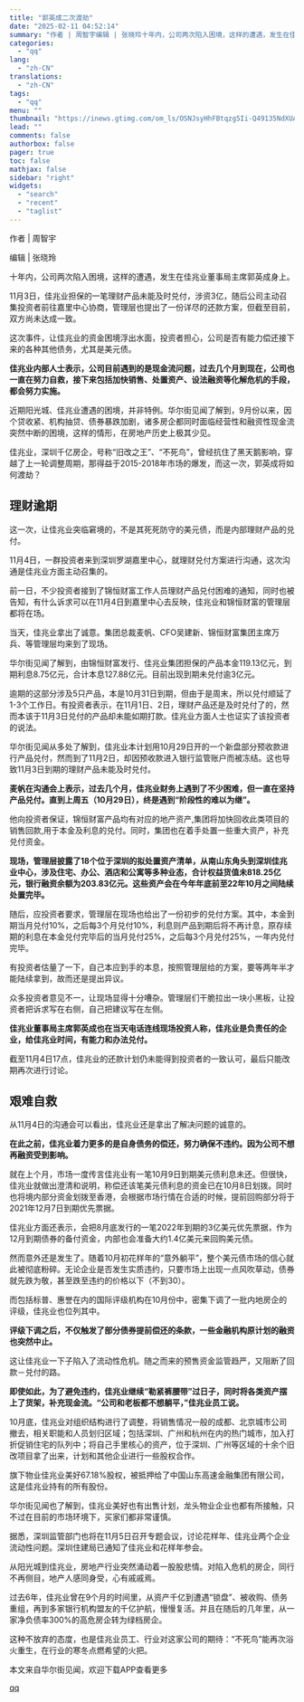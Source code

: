 ```yaml
---
title: "郭英成二次渡劫"
date: "2025-02-11 04:52:14"
summary: "作者 | 周智宇编辑 | 张晓玲十年内，公司两次陷入困境，这样的遭遇，发生在佳兆业董事局主席郭英成身..."
categories:
  - "qq"
lang:
  - "zh-CN"
translations:
  - "zh-CN"
tags:
  - "qq"
menu: ""
thumbnail: "https://inews.gtimg.com/om_ls/OSNJsyHhFBtqzg5Ii-Q49135NdXUAb6koMl1Hu9IB81DQAA_640360/0"
lead: ""
comments: false
authorbox: false
pager: true
toc: false
mathjax: false
sidebar: "right"
widgets:
  - "search"
  - "recent"
  - "taglist"
---
```


作者 | 周智宇

编辑 | 张晓玲

十年内，公司两次陷入困境，这样的遭遇，发生在佳兆业董事局主席郭英成身上。

11月3日，佳兆业担保的一笔理财产品未能及时兑付，涉资3亿，随后公司主动召集投资者前往嘉里中心协商，管理层也提出了一份详尽的还款方案，但截至目前，双方尚未达成一致。

这次事件，让佳兆业的资金困境浮出水面，投资者担心，公司是否有能力偿还接下来的各种其他债务，尤其是美元债。

**佳兆业内部人士表示，公司目前遇到的是现金流问题，过去几个月到现在，公司也一直在努力自救，接下来包括加快销售、处置资产、设法融资等化解危机的手段，都会努力实施。**

近期阳光城、佳兆业遭遇的困境，并非特例。华尔街见闻了解到，9月份以来，因个贷收紧、机构抽贷、债券暴跌加剧，诸多房企都同时面临经营性和融资性现金流突然中断的困境，这样的情形，在房地产历史上极其少见。

佳兆业，深圳千亿房企，号称“旧改之王”、“不死鸟”，曾经抗住了黑天鹅影响，穿越了上一轮调整周期，那得益于2015-2018年市场的爆发，而这一次，郭英成将如何渡劫？

理财逾期
----

这一次，让佳兆业突临窘境的，不是其死死防守的美元债，而是内部理财产品的兑付。

11月4日，一群投资者来到深圳罗湖嘉里中心，就理财兑付方案进行沟通，这次沟通是佳兆业方面主动召集的。

前一日，不少投资者接到了锦恒财富工作人员理财产品兑付困难的通知，同时也被告知，有什么诉求可以在11月4日到嘉里中心去反映，佳兆业和锦恒财富的管理层都将在场。

当天，佳兆业拿出了诚意。集团总裁麦帆、CFO吴建新、锦恒财富集团主席万兵、等管理层均来到了现场。

华尔街见闻了解到，由锦恒财富发行、佳兆业集团担保的产品本金119.13亿元，到期利息8.75亿元，合计本息127.88亿元。目前出现到期未兑付逾3亿元。

逾期的这部分涉及5只产品，本是10月31日到期，但由于是周末，所以兑付顺延了1-3个工作日。有投资者表示，在11月1日、2日，理财产品还是及时兑付了的，然而本该于11月3日兑付的产品却未能如期打款。佳兆业方面人士也证实了该投资者的说法。

华尔街见闻从多处了解到，佳兆业本计划用10月29日开的一个新盘部分预收款进行产品兑付，然而到了11月2日，却因预收款进入银行监管账户而被冻结。这也导致11月3日到期的理财产品未能及时兑付。

**麦帆在沟通会上表示，过去几个月，佳兆业财务上遇到了不少困难，但一直在坚持产品兑付。直到上周五（10月29日），终是遇到“阶段性的难以为继”。**

他向投资者保证，锦恒财富产品均有对应的地产资产,集团将加快回收此类项目的销售回款,用于本金及利息的兑付。同时，集团也在着手处置一些重大资产，补充兑付资金。

**现场，管理层披露了18个位于深圳的拟处置资产清单，从南山东角头到深圳佳兆业中心，涉及住宅、办公、酒店和公寓等多种业态，合计权益货值未818.25亿元，银行融资余额为203.83亿元。这些资产会在今年年底前至22年10月之间陆续处置完毕。**

随后，应投资者要求，管理层在现场也给出了一份初步的兑付方案。其中，本金到期当月兑付10%，之后每3个月兑付10%，利息则产品到期后将不再计息，原存续期的利息在本金兑付完毕后的当月兑付25%，之后每3个月兑付25%，一年内兑付完毕。

有投资者估量了一下，自己本应到手的本息，按照管理层给的方案，要等两年半才能陆续拿到，故而还是提出异议。

众多投资者意见不一，让现场显得十分嘈杂。管理层们干脆拉出一块小黑板，让投资者把诉求写在右侧，自己把建议写在左侧。

**佳兆业董事局主席郭英成也在当天电话连线现场投资人称，佳兆业是负责任的企业，给佳兆业时间，有能力和办法兑付。**

截至11月4日17点，佳兆业的还款计划仍未能得到投资者的一致认可，最后只能改期再次进行讨论。

艰难自救
----

从11月4日的沟通会可以看出，佳兆业还是拿出了解决问题的诚意的。

**在此之前，佳兆业着力更多的是自身债务的偿还，努力确保不违约。因为公司不想再融资受到影响。**

就在上个月，市场一度传言佳兆业有一笔10月9日到期美元债利息未还。但很快，佳兆业就做出澄清和说明，称偿还该笔美元债利息的资金已在10月8日划拨。同时也将境内部分资金划拨至香港，会根据市场行情在合适的时候，提前回购部分将于2021年12月7日到期优先票据。

佳兆业方面还表示，会把8月底发行的一笔2022年到期的3亿美元优先票据，作为12月到期债券的备付资金，内部也会准备大约1.4亿美元来回购美元债。

然而意外还是发生了。随着10月初花样年的“意外躺平”，整个美元债市场的信心就此被彻底粉碎。无论企业是否发生实质违约，只要市场上出现一点风吹草动，债券就先跌为敬，甚至跌至违约的价格以下（不到30）。

而包括标普、惠誉在内的国际评级机构在10月份中，密集下调了一批内地房企的评级，佳兆业也位列其中。

**评级下调之后，不仅触发了部分债券提前偿还的条款，一些金融机构原计划的融资也突然中止。**

这让佳兆业一下子陷入了流动性危机。随之而来的预售资金监管趋严，又阻断了回款－兑付的路。

**即使如此，为了避免违约，佳兆业继续“勒紧裤腰带”过日子，同时将各类资产摆上了货架，补充现金流。“公司和老板都不想躺平，”佳兆业员工说。**

10月底，佳兆业对组织结构进行了调整，将销售情况一般的成都、北京城市公司撤去，相关职能和人员划归区域；包括深圳、广州和杭州在内的热门城市，加入打折促销住宅的队列中；将自己手里核心的资产，位于深圳、广州等区域的十余个旧改项目拿了出来，计划和其他企业进行一些股权合作。

旗下物业佳兆业美好67.18%股权，被抵押给了中国山东高速金融集团有限公司，这是佳兆业持有的所有股份。

华尔街见闻也了解到，佳兆业美好也有出售计划，龙头物业企业也都有所接触，只不过在目前的市场环境下，买家们都非常谨慎。

据悉，深圳监管部门也将在11月5日召开专题会议，讨论花样年、佳兆业两个企业流动性问题。深圳住建局已通知了佳兆业和花样年参会。

从阳光城到佳兆业，房地产行业突然涌动着一股股悲情。对陷入危机的房企，同行不再侧目，地产人感同身受，心有戚戚焉。

过去6年，佳兆业曾在9个月的时间里，从资产千亿到遭遇“锁盘”、被收购、债务重组，再到多家银行机构盟友的千亿护航，慢慢复活。并且在随后的几年里，从一家净负债率300%的高危房企转为绿档房企。

这种不放弃的态度，也是佳兆业员工、行业对这家公司的期待：“不死鸟”能再次浴火重生，在行业的寒冬点燃希望的火把。

本文来自华尔街见闻，欢迎下载APP查看更多

[qq](https://new.qq.com/rain/a/20250211A00UED00)
